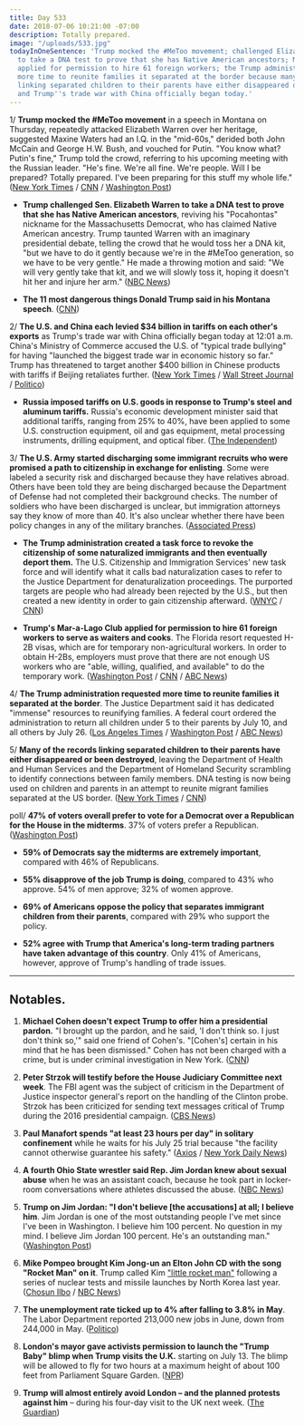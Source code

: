 ```yaml
---
title: Day 533
date: 2018-07-06 10:21:00 -07:00
description: Totally prepared.
image: "/uploads/533.jpg"
todayInOneSentence: 'Trump mocked the #MeToo movement; challenged Elizabeth Warren
  to take a DNA test to prove that she has Native American ancestors; Mar-a-Lago Club
  applied for permission to hire 61 foreign workers; the Trump administration requested
  more time to reunite families it separated at the border because many of the records
  linking separated children to their parents have either disappeared or been destroyed;
  and Trump''s trade war with China officially began today.'
---
```


1/ **Trump mocked the #MeToo movement** in a speech in Montana on Thursday, repeatedly attacked Elizabeth Warren over her heritage, suggested Maxine Waters had an I.Q. in the "mid-60s," derided both John McCain and George H.W. Bush, and vouched for Putin. "You know what? Putin's fine," Trump told the crowd, referring to his upcoming meeting with the Russian leader. "He's fine. We're all fine. We're people. Will I be prepared? Totally prepared. I've been preparing for this stuff my whole life." ([New York Times](https://www.nytimes.com/2018/07/05/us/politics/trump-montana-rally-warren-tester.html) / [CNN](https://www.cnn.com/2018/07/05/politics/trump-montana-rally-pruitt-resigns/index.html) / [Washington Post](https://www.washingtonpost.com/politics/trump-mocks-metoo-movement-in-montana-rally/2018/07/05/fad40ce2-80b3-11e8-b660-4d0f9f0351f1_story.html))

* **Trump challenged Sen. Elizabeth Warren to take a DNA test to prove that she has Native American ancestors**, reviving his "Pocahontas" nickname for the Massachusetts Democrat, who has claimed Native American ancestry. Trump taunted Warren with an imaginary presidential debate, telling the crowd that he would toss her a DNA kit, "but we have to do it gently because we're in the #MeToo generation, so we have to be very gentle." He made a throwing motion and said: "We will very gently take that kit, and we will slowly toss it, hoping it doesn't hit her and injure her arm." ([NBC News](https://www.nbcnews.com/politics/politics-news/trump-challenges-pocahontas-warren-dna-test-prove-she-s-native-n889206))

* **The 11 most dangerous things Donald Trump said in his Montana speech**. ([CNN](https://www.cnn.com/2018/07/06/politics/donald-trump-montana-speech/index.html))

2/ **The U.S. and China each levied $34 billion in tariffs on each other's exports** as Trump's trade war with China officially began today at 12:01 a.m. China's Ministry of Commerce accused the U.S. of "typical trade bullying" for having "launched the biggest trade war in economic history so far." Trump has threatened to target another $400 billion in Chinese products with tariffs if Beijing retaliates further. ([New York Times](https://www.nytimes.com/2018/07/05/business/china-us-trade-war-trump-tariffs.html) / [Wall Street Journal](https://www.wsj.com/articles/u-s-china-prepare-for-trade-battle-1530824054) / [Politico](https://www.politico.com/story/2018/07/06/china-retaliation-us-tariffs-672127))

* **Russia imposed tariffs on U.S. goods in response to Trump's steel and aluminum tariffs.** Russia's economic development minister said that additional tariffs, ranging from 25% to 40%, have been applied to some U.S. construction equipment, oil and gas equipment, metal processing instruments, drilling equipment, and optical fiber. ([The Independent](https://www.independent.co.uk/news/world/europe/us-russia-tariffs-trade-war-latest-trump-putin-goods-import-duties-a8434746.html))

3/ **The U.S. Army started discharging some immigrant recruits who were promised a path to citizenship in exchange for enlisting**. Some were labeled a security risk and discharged because they have relatives abroad. Others have been told they are being discharged because the Department of Defense had not completed their background checks. The  number of soldiers who have been discharged is unclear, but immigration attorneys say they know of more than 40. It's also unclear whether there have been policy changes in any of the military branches. ([Associated Press](https://apnews.com/38334c4d061e493fb108bd975b5a1a5d))

* **The Trump administration created a task force to revoke the citizenship of some naturalized immigrants and then eventually deport them.** The U.S. Citizenship and Immigration Services' new task force and will identify what it calls bad naturalization cases to refer to the Justice Department for denaturalization proceedings. The purported targets are people who had already been rejected by the U.S., but then created a new identity in order to gain citizenship afterward. ([WNYC](https://www.wnycstudios.org/story/uscis-starting-denaturalization-task-force) / [CNN](https://www.cnn.com/2018/06/13/politics/citizenship-fraud-office/index.html))

* **Trump's Mar-a-Lago Club applied for permission to hire 61 foreign workers to serve as waiters and cooks**. The Florida resort requested H-2B visas, which are for temporary non-agricultural workers. In order to obtain H-2Bs, employers must prove that there are not enough US workers who are "able, willing, qualified, and available" to do the temporary work. ([Washington Post](https://www.washingtonpost.com/politics/trumps-mar-a-lago-club-in-florida-seeks-to-hire-40-foreign-workers/2018/07/05/5ef094b8-8099-11e8-bb6b-c1cb691f1402_story.html) / [CNN](https://www.cnn.com/2018/07/06/politics/mar-a-lago-foreign-workers-request/index.html) / [ABC News](https://abcnews.go.com/Politics/trumps-mar-lago-asks-hire-61-additional-foreign/story?id=56410651))

4/ **The Trump administration requested more time to reunite families it separated at the border**. The Justice Department said it has dedicated "immense" resources to reunifying families. A federal court ordered the administration to return all children under 5 to their parents by July 10, and all others by July 26. ([Los Angeles Times](http://www.latimes.com/local/lanow/la-me-family-separation-court-20180706-story.html) / [Washington Post](https://www.washingtonpost.com/local/immigration/trump-administration-seeks-to-extend-deadline-for-reuniting-some-migrant-families-split-at-border/2018/07/06/b3260a02-8131-11e8-b658-4f4d2a1aeef1_story.html) / [ABC News](https://abcnews.go.com/Politics/doj-asks-time-reunite-migrate-children-separated-families/story?id=56408724))

5/ **Many of the records linking separated children to their parents have either disappeared or been destroyed**, leaving the Department of Health and Human Services and the Department of Homeland Security scrambling to identify connections between family members. DNA testing is now being used on children and parents in an attempt to reunite migrant families separated at the US border. ([New York Times](https://www.nytimes.com/2018/07/05/us/migrant-children-chaos-family-separation.html) / [CNN](https://www.cnn.com/2018/07/05/politics/dna-testing-migrant-family-separation/index.html))

poll/ **47% of voters overall prefer to vote for a Democrat over a Republican for the House in the midterms**. 37% of voters prefer a Republican. ([Washington Post](https://www.washingtonpost.com/politics/most-americans-oppose-key-elements-of-trump-immigration-policy/2018/07/05/36124360-7e3d-11e8-b0ef-fffcabeff946_story.html))

* **59% of Democrats say the midterms are extremely important**, compared with 46% of Republicans.

* **55% disapprove of the job Trump is doing**, compared to 43% who approve. 54% of men approve; 32% of women approve.

* **69% of Americans oppose the policy that separates immigrant children from their parents**, compared with 29% who support the policy.

* **52% agree with Trump that America's long-term trading partners have taken advantage of this country**. Only 41% of Americans, however, approve of Trump's handling of trade issues.

---

## Notables.

1. **Michael Cohen doesn't expect Trump to offer him a presidential pardon.** "I brought up the pardon, and he said, 'I don't think so. I just don't think so,'" said one friend of Cohen's. "\[Cohen's\] certain in his mind that he has been dismissed." Cohen has not been charged with a crime, but is under criminal investigation in New York. ([CNN](https://www.cnn.com/2018/07/05/politics/michael-cohen-friends-pardon-donald-trump/index.html))

2. **Peter Strzok will testify before the House Judiciary Committee next week**. The FBI agent was the subject of criticism in the Department of Justice inspector general's report on the handling of the Clinton probe. Strzok has been criticized for sending text messages critical of Trump during the 2016 presidential campaign. ([CBS News](https://www.cbsnews.com/news/peter-strzok-agrees-to-testify-before-congress-next-week/))

3. **Paul Manafort spends "at least 23 hours per day" in solitary confinement** while he waits for his July 25 trial because "the facility cannot otherwise guarantee his safety." ([Axios](https://www.axios.com/paul-manafort-solitary-confinement-23-hours-ae431408-c6b1-46d3-9e71-fc5058bda5b6.html) / [New York Daily News](http://www.nydailynews.com/news/politics/ny-news-trump-campaign-manafort-23-solitary-20180706-story.html))

4. **A fourth Ohio State wrestler said Rep. Jim Jordan knew about sexual abuse** when he was an assistant coach, because he took part in locker-room conversations where athletes discussed the abuse. ([NBC News](https://www.nbcnews.com/news/us-news/fourth-ohio-state-wrestler-says-rep-jim-jordan-knew-about-n889071))

5. **Trump on Jim Jordan: "I don't believe \[the accusations\] at all; I believe him**. Jim Jordan is one of the most outstanding people I've met since I've been in Washington. I believe him 100 percent. No question in my mind. I believe Jim Jordan 100 percent. He's an outstanding man." ([Washington Post](https://www.washingtonpost.com/news/the-fix/wp/2018/07/06/i-dont-believe-them-trump-doubts-sexual-abuse-accusers-and-sides-with-an-ally-again/))

6. **Mike Pompeo brought Kim Jong-un an Elton John CD with the song "Rocket Man" on it**. Trump called Kim ["little rocket man"](https://whatthefuckjusthappenedtoday.com/2018/04/25/day-461/#6-trump-praised-kim-jong-un-as-a-ver) following a series of nuclear tests and missile launches by North Korea last year. ([Chosun Ilbo](http://english.chosun.com/site/data/html_dir/2018/07/06/2018070600907.html) / [NBC News](https://www.nbcnews.com/news/world/pompeo-lands-north-korea-fill-denuclearization-detail-n889256))

7. **The unemployment rate ticked up to 4% after falling to 3.8% in May**. The Labor Department reported 213,000 new jobs in June, down from 244,000 in May. ([Politico](https://www.politico.com/story/2018/07/06/june-2018-jobs-numbers-697827))

8. **London's mayor gave activists permission to launch the "Trump Baby" blimp when Trump visits the U.K.** starting on July 13. The blimp will be allowed to fly for two hours at a maximum height of about 100 feet from Parliament Square Garden. ([NPR](https://www.npr.org/2018/07/05/626116238/london-mayor-says-trump-baby-blimp-can-fly-in-protest-of-president-s-visit))

9. **Trump will almost entirely avoid London – and the planned protests against him** – during his four-day visit to the UK next week. ([The Guardian](https://www.theguardian.com/us-news/2018/jul/06/donald-trump-to-avoid-london-during-uk-visit))
